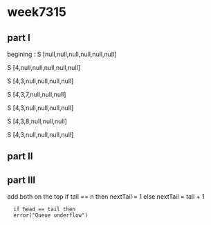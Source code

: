 # week7315

## part I 

begining     :      S [null,null,null,null,null,null]

 S [4,null,null,null,null,null]  

 S [4,3,null,null,null,null]

S [4,3,7,null,null,null]

S [4,3,null,null,null,null]

S [4,3,8,null,null,null]

S [4,3,null,null,null,null]


## part II 



## part III
add both on the top 
  if tail == n then
      nextTail = 1
  else
      nextTail = tail + 1




      if head == tail then
      error("Queue underflow")
